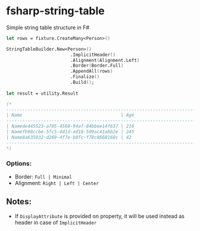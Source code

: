 # fsharp-string-table
Simple string table structure in F#

```fsharp
let rows = fixture.CreateMany<Person>()

StringTableBuilder.New<Person>()
                        .ImplicitHeader()
                        .Alignment(Alignment.Left)
                        .Border(Border.Full)
                        .AppendAll(rows)
                        .Finalize()
                        .Build();
    
let result = utility.Result

(*
---------------------------------------------------------------------------------------
| Name                                     | Age                                      |
---------------------------------------------------------------------------------------
| Namede445523-a705-4560-94af-84bbee14f637 | 216                                      |
| Namefb98ccbe-5fc5-4d1d-ad18-509ac41abb2e | 245                                      |
| Name8a635032-d269-4f7e-b8fc-f78c8668168c | 42                                       |
---------------------------------------------------------------------------------------
*)
 ```
 
 ### Options:
 - Border: `Full | Minimal`
 - Alignment: `Right | Left | Center`
 
 ## Notes:
 - If `DisplayAttribute` is provided on property, it will be used instead as header in case of `ImplicitHeader`
